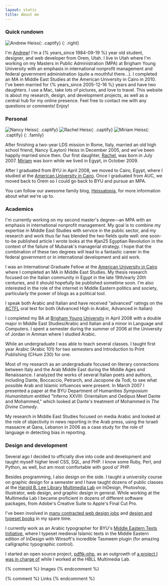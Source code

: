 ```yaml
---
layout: static
title: About me
---
```


### Quick rundown ###

![Andrew Heiss][andrew]{: .captify}
{: .right}

I'm [Andrew](https://plus.google.com/117537162943428901666)! I'm a {% years_since 1984-09-19 %} year old student, designer, and web developer from Orem, Utah. I live in Utah where I'm working on my Masters in Public Administration (MPA) at Brigham Young University with an emphasis in international nonprofit management and federal government administration (quite a mouthful there…). I completed an MA in Middle East Studies at the American University in Cairo in 2010. I've been married for {% years_since 2005-12-16 %} years and have two daughters. I use a Mac, take lots of pictures, and love to travel. This website is about my research, design, and development projects, as well as a central hub for my online presence. Feel free to contact me with any questions or comments! Enjoy!

### Personal ###

![Nancy Heiss][nancy]{: .captify}
![Rachel Heiss][rachel]{: .captify}
![Miriam Heiss][miriam]{: .captify}
{: .family}

After finishing a two-year LDS mission in Rome, Italy, married an old high school friend, Nancy (Layton) Heiss in December 2005, and we've been happily married since then. Our first daughter, [Rachel][rachel-born], was born in July 2007. [Miriam][miriam-born] was born while we lived in Egypt, in October 2009.

After I graduated from BYU in April 2008, we moved to Cairo, Egypt, where I studied at the [American University in Cairo][auc]. Once I graduated from AUC, we moved back to Orem so I could go back to BYU and pursue an MPA.

You can follow our awesome family blog, [Heissatopia][heissatopia], for more information about what we're up to.

### Academics ###

I'm currently working on my second master's degree—an MPA with an emphasis in international nonprofit management. My goal is to combine my expertise in Middle East Studies with service in the public sector, and my research and work thus far has blended the two fields quite well: one soon-to-be published article I wrote looks at the #jan25 Egyptian Revolution in the context of the failure of Mubarak's managerial strategy. I hope that the combination of these two degrees will lead to a fantastic career in the federal government or in international development and aid work.

I was an International Graduate Fellow at the [American University in Cairo][auc] where I completed an MA in Middle East Studies. My thesis research focused on the Italian community in Egypt in the late 19th/early 20th centuries, and it should hopefully be published sometime soon. I'm also interested in the role of the internet in Middle Eastern politics and society, particularly the power of blogs as a political tool. 

I speak both Arabic and Italian and have received "advanced" ratings on the [ACTFL][actfl] oral test for both (Advanced High in Arabic, Advanced in Italian)

I completed my BA at [Brigham Young University][byu] in April 2008 with a double major in Middle East Studies/Arabic and Italian and a minor in Language and Computers. I spent a semester during the summer of 2006 at the University of Jordan in Amman where I studied Arabic.

While an undergraduate I was able to teach several classes. I taught first year Arabic (Arabic 101) for two semesters and Introduction to Print Publishing (CHum 230) for one.

Most of my research as an undergraduate focused on literary connections between Italy and the Arab Middle East during the Middle Ages and Renaissance. I analyzed the works of several Italian poets and authors, including Dante, Boccaccio, Petrarch, and Jacopone da Todi, to see what possible Arab and Islamic influences were present. In March 2007 I presented a paper at the BYU Department of Humanities *Symposium Humanitatum* entitled "Inferno XXVIII: Orientalism and Oedipus Meet Dante and Mohammed," which looked at Dante's treatment of Mohammed in *The Divine Comedy*.

My research in Middle East Studies focused on media Arabic and looked at the role of objectivity in news reporting in the Arab press, using the Israeli massacre at Qana, Lebanon in 2006 as a case study for the role of language in detecting bias in reporting.

### Design and development ###

Several ago I decided to officially dive into code and development and taught myself higher level CSS, SQL, and PHP. I know some Ruby, Perl, and Python, as well, but am most comfortable with good ol' PHP.

Besides programming, I also design on the side. I taught a university course on graphic design for a semester and I have taught dozens of public classes at the [Harold B. Lee Library][hbll] [Multimedia Lab][mmlab] on InDesign, Photoshop, Illustrator, web design, and graphic design in general. While working at the Multimedia Lab I became proficient in dozens of different software packages, from Adobe's Creative Suite to Apple's Final Cut Pro.

I've been involved in [many contracted web design jobs](/portfolio/) and [design and typeset books](/portfolio/) in my spare time.

I currently work as an Arabic typographer for BYU's [Middle Eastern Texts Initiative,][meti] where I typeset medieval Islamic texts in the Middle Eastern edition of InDesign with Winsoft's incredible Tasmeem plugin (for amazing calligraphic typographic control).

I started an open source project, [pdftk-php][pdftk-php], as an outgrowth of [a project I was in charge of][mmlab] while I worked at the HBLL Multimedia Lab.

{% comment %} 
Images 
{% endcomment %}

[andrew]: http://www.andrewheiss.com/images/andrew-heiss.jpg "Andrew Heiss"
[nancy]: http://files.andrewheiss.com/images/nancy-2011-small.jpg "Nancy Heiss"
[rachel]: http://files.andrewheiss.com/images/rachel-2011.jpg "Rachel Heiss"
[miriam]: http://files.andrewheiss.com/images/miriam-2011.jpg "Miriam Heiss"

{% comment %} 
Links 
{% endcomment %}

[byu]: http://www.byu.edu "Brigham Young University"
[mission]: http://newsroom.lds.org/ldsnewsroom/eng/background-information/missionary-program "Missionary Program - LDS Newsroom"
[rachel-born]: http://www.heissatopia.com/search/label/Rachel "Heissatopia: Rachel"
[miriam-born]: "http://www.heissatopia.com/search/label/Miriam "Heissatopia: Miriam"
[auc]: http://www.aucegypt.edu/Pages/default.aspx "The American University in Cairo"
[heissatopia]: http://www.heissatopia.com/ "Heissatopia"
[actfl]: http://www.actfl.org/i4a/pages/index.cfm?pageid=3642
[hbll]: http://lib.byu.edu/ "Harold B. Lee Library"
[mmlab]: https://mmlab.lib.byu.edu/mmlab/ "HBLL Multimedia Lab"
[meti]:http://meti.byu.edu/islamic.php "Middle Eastern Texts Initiative"
[pdftk-php]: https://github.com/andrewheiss/pdftk-php "pdftk-php - Github"